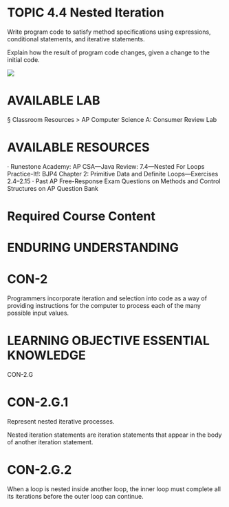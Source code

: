 # TOPIC 4.4 Nested Iteration  

Write program code to satisfy method specifications using expressions, conditional statements, and iterative statements.  

Explain how the result of program code changes, given a change to the initial code.  

![](images/a8e7994c93d4ef9e1d59fd7867c412f4a508381a5f97d039da5bc8381f3ecf3f.jpg)  

# AVAILABLE LAB  

§ Classroom Resources > AP Computer Science A: Consumer Review Lab  

# AVAILABLE RESOURCES  

· Runestone Academy: AP CSA—Java Review: 7.4—Nested For Loops Practice-It!: BJP4 Chapter 2: Primitive Data and Definite Loops—Exercises 2.4–2.15 · Past AP Free-Response Exam Questions on Methods and Control Structures on AP Question Bank  

# Required Course Content  

# ENDURING UNDERSTANDING  

# CON-2  

Programmers incorporate iteration and selection into code as a way of providing instructions for the computer to process each of the many possible input values.  

# LEARNING OBJECTIVE ESSENTIAL KNOWLEDGE  

CON-2.G  

# CON-2.G.1  

Represent nested iterative processes.  

Nested iteration statements are iteration statements that appear in the body of another iteration statement.  

# CON-2.G.2  

When a loop is nested inside another loop, the inner loop must complete all its iterations before the outer loop can continue.